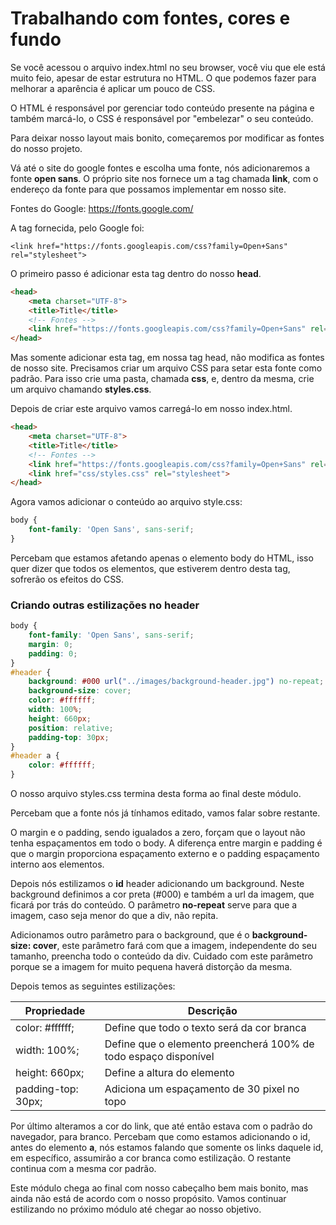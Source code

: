 # Trabalhando com fontes, cores e fundo

Se você acessou o arquivo index.html no seu browser, você viu que ele está muito feio, apesar de estar estrutura no HTML. O que podemos fazer para melhorar a aparência é aplicar um pouco de CSS.

O HTML é responsável por gerenciar todo conteúdo presente na página e também marcá-lo, o CSS é responsável por "embelezar" o seu conteúdo.

Para deixar nosso layout mais bonito, começaremos por modificar as fontes do nosso projeto.

Vá até o site do google fontes e escolha uma fonte, nós adicionaremos a fonte **open sans**. O próprio site nos fornece um a tag chamada **link**, com o endereço da fonte para que possamos implementar em nosso site.

Fontes do Google: <https://fonts.google.com/>

A tag fornecida, pelo Google foi:

`<link href="https://fonts.googleapis.com/css?family=Open+Sans" rel="stylesheet">`

O primeiro passo é adicionar esta tag dentro do nosso **head**.

```html
<head>
    <meta charset="UTF-8">
    <title>Title</title>
    <!-- Fontes -->
    <link href="https://fonts.googleapis.com/css?family=Open+Sans" rel="stylesheet">
</head>
```

Mas somente adicionar esta tag, em nossa tag head, não modifica as fontes de nosso site. Precisamos criar um arquivo CSS para setar esta fonte como padrão. Para isso crie uma pasta, chamada **css**, e, dentro da mesma, crie um arquivo chamando **styles.css**.

Depois de criar este arquivo vamos carregá-lo em nosso index.html.

```html
<head>
    <meta charset="UTF-8">
    <title>Title</title>
    <!-- Fontes -->
    <link href="https://fonts.googleapis.com/css?family=Open+Sans" rel="stylesheet">
    <link href="css/styles.css" rel="stylesheet">
</head>
```

Agora vamos adicionar o conteúdo ao arquivo style.css:

```css
body {
    font-family: 'Open Sans', sans-serif;
}
```

Percebam que estamos afetando apenas o elemento body do HTML, isso quer dizer que todos os elementos, que estiverem dentro desta tag, sofrerão os efeitos do CSS.

### Criando outras estilizações no header

```css
body {
    font-family: 'Open Sans', sans-serif;
    margin: 0;
    padding: 0;
}
#header {
    background: #000 url("../images/background-header.jpg") no-repeat;
    background-size: cover;
    color: #ffffff;
    width: 100%;
    height: 660px;
    position: relative;
    padding-top: 30px;
}
#header a {
    color: #ffffff;
}
```
O nosso arquivo styles.css termina desta forma ao final deste módulo.

Percebam que a fonte nós já tínhamos editado, vamos falar sobre restante.

O margin e o padding, sendo igualados a zero, forçam que o layout não tenha espaçamentos em todo o body. A diferença entre margin e padding é que o margin proporciona espaçamento externo e o padding espaçamento interno aos elementos.

Depois nós estilizamos o **id** header adicionando um background. Neste background definimos a cor preta (#000) e também a url da imagem, que ficará por trás do conteúdo. O parâmetro **no-repeat** serve para que a imagem, caso seja menor do que a div, não repita.

Adicionamos outro parâmetro para o background, que é o **background-size: cover**, este parâmetro fará com que a imagem, independente do seu tamanho, preencha todo o conteúdo da div. Cuidado com este parâmetro porque se a imagem for muito pequena haverá distorção da mesma.

Depois temos as seguintes estilizações:

Propriedade | Descrição
---------------- | --------------
color: #ffffff; | Define que todo o texto será da cor branca
width: 100%; | Define que o elemento preencherá 100% de todo espaço disponível
height: 660px; | Define a altura do elemento
padding-top: 30px; | Adiciona um espaçamento de 30 pixel no topo

Por último alteramos a cor do link, que até então estava com o padrão do navegador, para branco. Percebam que como estamos adicionando o id, antes do elemento **a**, nós estamos falando que somente os links daquele id, em específico, assumirão a cor branca como estilização. O restante continua com a mesma cor padrão.

Este módulo chega ao final com nosso cabeçalho bem mais bonito, mas ainda não está de acordo com o nosso propósito. Vamos continuar estilizando no próximo módulo até chegar ao nosso objetivo.